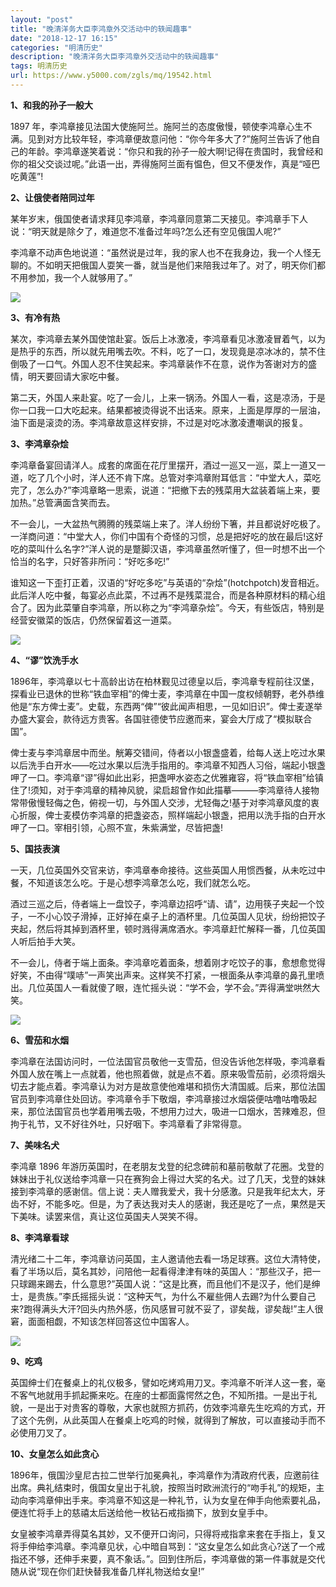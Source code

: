```yaml
---
layout: "post"
title: "晚清洋务大臣李鸿章外交活动中的轶闻趣事"
date: "2018-12-17 16:15"
categories: "明清历史"
description: "晚清洋务大臣李鸿章外交活动中的轶闻趣事"
tags: 明清历史
url: https://www.y5000.com/zgls/mq/19542.html
---
```






**1、和我的孙子一般大**

1897
年，李鸿章接见法国大使施阿兰。施阿兰的态度傲慢，顿使李鸿章心生不满。见到对方比较年轻，李鸿章便故意问他：“你今年多大了?”施阿兰告诉了他自己的年龄。李鸿章遂笑着说：“你只和我的孙子一般大啊!记得在贵国时，我曾经和你的祖父交谈过呢。”此语一出，弄得施阿兰面有愠色，但又不便发作，真是“哑巴吃黄莲”!

**2、让俄使者陪同过年**

某年岁末，俄国使者请求拜见李鸿章，李鸿章同意第二天接见。李鸿章手下人说：“明天就是除夕了，难道您不准备过年吗?怎么还有空见俄国人呢?”

李鸿章不动声色地说道：“虽然说是过年，我的家人也不在我身边，我一个人怪无聊的。不如明天把俄国人耍笑一番，就当是他们来陪我过年了。对了，明天你们都不用参加，我一个人就够用了。”

![](https://img.y5000.com/uploads/allimg/170421/134953CO-0.jpg)

**3、有冷有热**

某次，李鸿章去某外国使馆赴宴。饭后上冰激凌，李鸿章看见冰激凌冒着气，以为是热乎的东西，所以就先用嘴去吹。不料，吃了一口，发现竟是凉冰冰的，禁不住倒吸了一口气。外国人忍不住笑起来。李鸿章装作不在意，说作为答谢对方的盛情，明天要回请大家吃中餐。

第二天，外国人来赴宴。吃了一会儿，上来一锅汤。外国人一看，这是凉汤，于是你一口我一口大吃起来。结果都被烫得说不出话来。原来，上面是厚厚的一层油，油下面是滚烫的汤。李鸿章故意这样安排，不过是对吃冰激凌遭嘲讽的报复。

**3、李鸿章杂烩**

李鸿章备宴回请洋人。成套的席面在花厅里摆开，酒过一巡又一巡，菜上一道又一道，吃了几个小时，洋人还不肯下席。总管对李鸿章附耳低言：“中堂大人，菜吃完了，怎么办?”李鸿章略一思索，说道：“把撤下去的残菜用大盆装着端上来，要加热。”总管满面含笑而去。

不一会儿，一大盆热气腾腾的残菜端上来了。洋人纷纷下箸，并且都说好吃极了。一洋商问道：“中堂大人，你们中国有个奇怪的习惯，总是把好吃的放在最后!这好吃的菜叫什么名字?”洋人说的是蹩脚汉语，李鸿章虽然听懂了，但一时想不出一个恰当的名字，只好答非所问：“好吃多吃!”

谁知这一下歪打正着，汉语的“好吃多吃”与英语的“杂烩”(hotchpotch)发音相近。此后洋人吃中餐，每宴必点此菜，不过再不是残菜混合，而是各种原材料的精心组合了。因为此菜肇自李鸿章，所以称之为“李鸿章杂烩”。今天，有些饭店，特别是经营安徽菜的饭店，仍然保留着这一道菜。

![](https://img.y5000.com/uploads/allimg/170421/1349533637-1.jpg)

**4、“谬”饮洗手水**

1896年，李鸿章以七十高龄出访在柏林觐见过德皇以后，李鸿章专程前往汉堡，探看业已退休的世称“铁血宰相”的俾士麦，李鸿章在中国一度权倾朝野，老外恭维他是“东方俾士麦”。史载，东西两“俾”“彼此闻声相思，一见如旧识”。俾士麦遂举办盛大宴会，款待远方贵客。各国驻德使节应邀而来，宴会大厅成了“模拟联合国”。

俾士麦与李鸿章居中而坐。觥筹交错间，侍者以小银盏盛着，给每人送上吃过水果以后洗手白开水——吃过水果以后洗手指用的。李鸿章不知西人习俗，端起小银盏呷了一口。李鸿章“谬”得如此出彩，把盏呷水姿态之优雅雍容，将“铁血宰相”给镇住了!须知，对于李鸿章的精神风貌，梁启超曾作如此描摹———李鸿章待人接物常带傲慢轻侮之色，俯视一切，与外国人交涉，尤轻侮之!基于对李鸿章风度的衷心折服，俾士麦模仿李鸿章的把盏姿态，照样端起小银盏，把用以洗手指的白开水呷了一口。宰相引领，心照不宣，朱紫满堂，尽皆把盏!

**5、国技表演**

一天，几位英国外交官来访，李鸿章奉命接待。这些英国人用惯西餐，从未吃过中餐，不知道该怎么吃。于是心想李鸿章怎么吃，我们就怎么吃。

酒过三巡之后，侍者端上一盘饺子，李鸿章边招呼“请、请”，边用筷子夹起一个饺子，一不小心饺子滑掉，正好掉在桌子上的酒杯里。几位英国人见状，纷纷把饺子夹起，然后将其掉到酒杯里，顿时溅得满席酒水。李鸿章赶忙解释一番，几位英国人听后拍手大笑。

不一会儿，侍者于端上面条。李鸿章吃着面条，想着刚才吃饺子的事，愈想愈觉得好笑，不由得“噗哧”一声笑出声来。这样笑不打紧，一根面条从李鸿章的鼻孔里喷出。几位英国人一看就傻了眼，连忙摇头说：“学不会，学不会。”弄得满堂哄然大笑。

![](https://img.y5000.com/uploads/allimg/170421/1349531L8-2.jpg)

**6、雪茄和水烟**

李鸿章在法国访问时，一位法国官员敬他一支雪茄，但没告诉他怎样吸，李鸿章看外国人放在嘴上一点就着，他也照着做，就是点不着。原来吸雪茄前，必须将烟头切去才能点着。李鸿章认为对方是故意使他难堪和损伤大清国威。后来，那位法国官员到李鸿章住处回访。李鸿章令手下敬烟，李鸿章接过水烟袋便咕噜咕噜吸起来，那位法国官员也学着用嘴去吸，不想用力过大，吸进一口烟水，苦辣难忍，但拘于礼节，又不好往外吐，只好咽下。李鸿章看了非常得意。

**7、美味名犬**

李鸿章 1896
年游历英国时，在老朋友戈登的纪念碑前和墓前敬献了花圈。戈登的妹妹出于礼仪送给李鸿章一只在赛狗会上得过大奖的名犬。过了几天，戈登的妹妹接到李鸿章的感谢信。信上说：夫人赠我爱犬，我十分感激。只是我年纪太大，牙齿不好，不能多吃。但是，为了表达我对夫人的感谢，我还是吃了一点，果然是天下美味。读罢来信，真让这位英国夫人哭笑不得。

**8、李鸿章看球**

清光绪二十二年，李鸿章访问英国，主人邀请他去看一场足球赛。这位大清特使，看了半场以后，莫名其妙，问陪他一起看得津津有味的英国人：“那些汉子，把一只球踢来踢去，什么意思?”英国人说：“这是比赛，而且他们不是汉子，他们是绅士，是贵族。”李氏摇摇头说：“这种天气，为什么不雇些佣人去踢?为什么要自己来?跑得满头大汗?回头内热外感，伤风感冒可就不妥了，谬矣哉，谬矣哉!”主人很窘，面面相觑，不知该怎样回答这位中国客人。

![](https://img.y5000.com/uploads/allimg/170421/1349531249-3.jpg)

**9、吃鸡**

英国绅士们在餐桌上的礼仪极多，譬如吃烤鸡用刀叉。李鸿章不听洋人这一套，毫不客气地就用手抓起撕来吃。在座的士都面露愕然之色，不知所措。一是出于礼貌，一是出于对贵客的尊敬，大家也就照方抓药，仿效李鸿章先生吃鸡的方式，开了这个先例，从此英国人在餐桌上吃鸡的时候，就得到了解放，可以直接动手而不必使用刀叉了。

**10、女皇怎么如此贪心**

1896年，俄国沙皇尼古拉二世举行加冕典礼，李鸿章作为清政府代表，应邀前往出席。典礼结束时，俄国女皇出于礼貌，按照当时欧洲流行的“吻手礼”的规矩，主动向李鸿章伸出手来。李鸿章不知这是一种礼节，认为女皇在伸手向他索要礼品，便连忙将手上的慈禧太后送给他一枚钻石戒指摘下，放到女皇手中。

女皇被李鸿章弄得莫名其妙，又不便开口询问，只得将戒指拿来套在手指上，复又将手伸给李鸿章。李鸿章见状，心中暗自骂到：“这女皇怎么如此贪心?送了一个戒指还不够，还伸手来要，真不象话。”。回到住所后，李鸿章做的第一件事就是交代随从说“现在你们赶快替我准备几样礼物送给女皇!”
